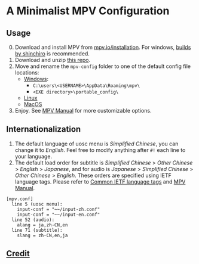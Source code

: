 # A Minimalist MPV Configuration

## Usage
0. Download and install MPV from [mpv.io/installation](https://mpv.io/installation/). For windows, [builds by shinchiro](https://github.com/shinchiro/mpv-winbuild-cmake/releases) is recommended.
1. Download and unzip [this repo](https://github.com/ajtn123/mpv-config/archive/refs/heads/main.zip).
2. Move and rename the `mpv-config` folder to one of the default config file locations:
   - [Windows](https://mpv.io/manual/master/#files-on-windows):
     - `C:\users\<USERNAME>\AppData\Roaming\mpv\`
     - `<EXE directory>\portable_config\`
   - [Linux](https://mpv.io/manual/master/#files)
   - [MacOS](https://mpv.io/manual/master/#files-on-macos)
3. Enjoy. See [MPV Manual](https://mpv.io/manual/master) for more customizable options.

## Internationalization
1. The default language of uosc menu is *Simplified Chinese*, you can change it to *English*. Feel free to modify anything after `#!` each line to your language.
2. The default load order for subtitle is *Simplified Chinese* > *Other Chinese* > *English* > *Japanese*, and for audio is *Japanese* > *Simplified Chinese* > *Other Chinese* > *English*. These orders are specified using IETF language tags. Please refer to [Common IETF language tags](https://gist.github.com/traysr/2001377) and [MPV Manual](https://mpv.io/manual/master/#options).
```
[mpv.conf]
  line 5 (uosc menu):
    input-conf = "~~/input-zh.conf"
    input-conf = "~~/input-en.conf"
  line 52 (audio):
    alang = ja,zh-CN,en
  line 71 (subtitle):
    slang = zh-CN,en,ja
```

## [Credit](https://github.com/ajtn123/mpv-config/blob/main/Credits.txt)